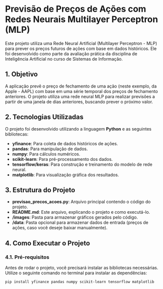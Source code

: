# Previsão de Preços de Ações com Redes Neurais Multilayer Perceptron (MLP)

Este projeto utiliza uma Rede Neural Artificial (Multilayer Perceptron - MLP) para prever os preços futuros de ações com base em dados históricos. Ele foi desenvolvido como parte da avaliação prática da disciplina de Inteligência Artificial no curso de Sistemas de Informação.

## 1. Objetivo

A aplicação prevê o preço de fechamento de uma ação (neste exemplo, da Apple - AAPL) com base em uma série temporal dos preços de fechamento anteriores. O projeto utiliza uma rede neural MLP para realizar previsões a partir de uma janela de dias anteriores, buscando prever o próximo valor.

## 2. Tecnologias Utilizadas

O projeto foi desenvolvido utilizando a linguagem **Python** e as seguintes bibliotecas:

- **yfinance**: Para coleta de dados históricos de ações.
- **pandas**: Para manipulação de dados.
- **numpy**: Para cálculos numéricos.
- **scikit-learn**: Para pré-processamento dos dados.
- **tensorflow/keras**: Para construção e treinamento do modelo de rede neural.
- **matplotlib**: Para visualização gráfica dos resultados.

## 3. Estrutura do Projeto

- **previsao_precos_acoes.py**: Arquivo principal contendo o código do projeto.
- **README.md**: Este arquivo, explicando o projeto e como executá-lo.
- **/images**: Pasta para armazenar gráficos gerados pelo código.
- **/data**: Pasta opcional para armazenar dados de entrada (preços de ações, caso você deseje baixar manualmente).

## 4. Como Executar o Projeto

### 4.1. Pré-requisitos

Antes de rodar o projeto, você precisará instalar as bibliotecas necessárias. Utilize o seguinte comando no terminal para instalar as dependências:

```bash
pip install yfinance pandas numpy scikit-learn tensorflow matplotlib
